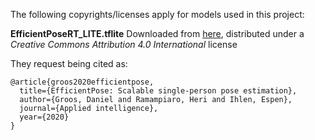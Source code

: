 The following copyrights/licenses apply for models used in this project:

**EfficientPoseRT_LITE.tflite**
Downloaded from [here](https://github.com/daniegr/EfficientPose), distributed under a *Creative Commons Attribution 4.0 International* license

They request being cited as:
```
@article{groos2020efficientpose,
  title={EfficientPose: Scalable single-person pose estimation},
  author={Groos, Daniel and Ramampiaro, Heri and Ihlen, Espen},
  journal={Applied intelligence},
  year={2020}
}
```
